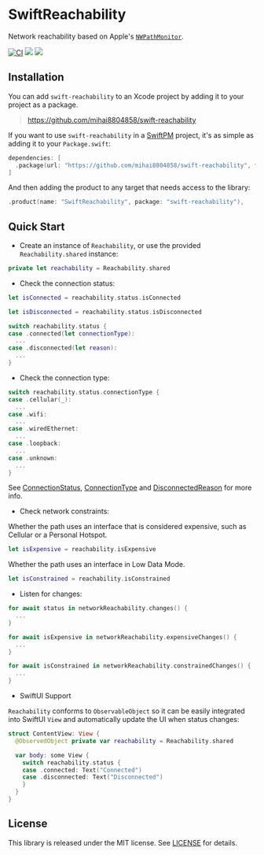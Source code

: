 
# SwiftReachability

Network reachability based on Apple's [`NWPathMonitor`](https://developer.apple.com/documentation/network/nwpathmonitor).

[![CI](https://github.com/mihai8804858/swift-reachability/actions/workflows/ci.yml/badge.svg)](https://github.com/mihai8804858/swift-reachability/actions/workflows/ci.yml) [![](https://img.shields.io/endpoint?url=https%3A%2F%2Fswiftpackageindex.com%2Fapi%2Fpackages%2Fmihai8804858%2Fswift-reachability%2Fbadge%3Ftype%3Dswift-versions)](https://swiftpackageindex.com/mihai8804858/swift-reachability) [![](https://img.shields.io/endpoint?url=https%3A%2F%2Fswiftpackageindex.com%2Fapi%2Fpackages%2Fmihai8804858%2Fswift-reachability%2Fbadge%3Ftype%3Dplatforms)](https://swiftpackageindex.com/mihai8804858/swift-reachability)


## Installation

You can add `swift-reachability` to an Xcode project by adding it to your project as a package.

> https://github.com/mihai8804858/swift-reachability

If you want to use `swift-reachability` in a [SwiftPM](https://swift.org/package-manager/) project, it's as
simple as adding it to your `Package.swift`:

``` swift
dependencies: [
  .package(url: "https://github.com/mihai8804858/swift-reachability", from: "1.0.0")
]
```

And then adding the product to any target that needs access to the library:

```swift
.product(name: "SwiftReachability", package: "swift-reachability"),
```

## Quick Start

* Create an instance of `Reachability`, or use the provided `Reachability.shared` instance:
```swift
private let reachability = Reachability.shared
```
* Check the connection status:
```swift
let isConnected = reachability.status.isConnected
```

```swift
let isDisconnected = reachability.status.isDisconnected
```

```swift
switch reachability.status {
case .connected(let connectionType):
  ...
case .disconnected(let reason):
  ...
}
```

* Check the connection type:

```swift
switch reachability.status.connectionType {
case .cellular(_):
  ...
case .wifi:
  ...
case .wiredEthernet:
  ...
case .loopback:
  ...
case .unknown:
  ...
}
```

See [ConnectionStatus](Sources/Connection/ConnectionStatus.swift), [ConnectionType](Sources/Connection/ConnectionType.swift) and [DisconnectedReason](Sources/Connection/DisconnectedReason.swift) for more info.

* Check network constraints:

Whether the path uses an interface that is considered expensive, such as Cellular or a Personal Hotspot.
```swift
let isExpensive = reachability.isExpensive
```

Whether the path uses an interface in Low Data Mode.
```swift
let isConstrained = reachability.isConstrained
```

* Listen for changes:

```swift
for await status in networkReachability.changes() {
  ...
}
```

```swift
for await isExpensive in networkReachability.expensiveChanges() {
  ...
}
```

```swift
for await isConstrained in networkReachability.constrainedChanges() {
  ...
}
```

* SwiftUI Support

`Reachability` conforms to `ObservableObject` so it can be easily integrated into SwiftUI `View` and automatically update the UI when status changes:
```swift
struct ContentView: View {
  @ObservedObject private var reachability = Reachability.shared

  var body: some View {
    switch reachability.status {
    case .connected: Text("Connected")
    case .disconnected: Text("Disconnected")
    }
  }
}
```

## License

This library is released under the MIT license. See [LICENSE](LICENSE) for details.
